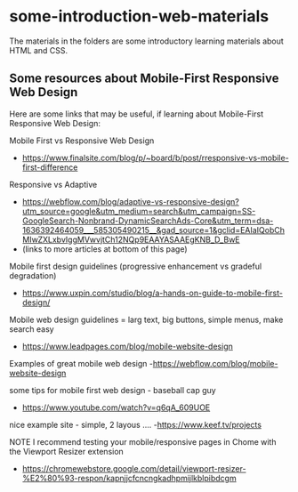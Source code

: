 # some-introduction-web-materials

The materials in the folders are some introductory learning materials about HTML and CSS.



## Some resources about Mobile-First Responsive Web Design
Here are some links that may be useful, if learning about Mobile-First Responsive Web Design:

Mobile First vs Responsive Web Design
- https://www.finalsite.com/blog/p/~board/b/post/rresponsive-vs-mobile-first-difference

Responsive vs Adaptive
- https://webflow.com/blog/adaptive-vs-responsive-design?utm_source=google&utm_medium=search&utm_campaign=SS-GoogleSearch-Nonbrand-DynamicSearchAds-Core&utm_term=dsa-1636392464059___585305490215__&gad_source=1&gclid=EAIaIQobChMIwZXLxbvIggMVwvjtCh12NQp9EAAYASAAEgKNB_D_BwE
- (links to more articles at bottom of this page)

Mobile first design guidelines (progressive enhancement vs gradeful degradation)
- https://www.uxpin.com/studio/blog/a-hands-on-guide-to-mobile-first-design/

Mobile web design guidelines = larg text, big buttons, simple menus, make search easy
- https://www.leadpages.com/blog/mobile-website-design

Examples of great mobile web design
-https://webflow.com/blog/mobile-website-design


some tips for mobile first web design -  baseball cap guy
- https://www.youtube.com/watch?v=q6qA_609UOE

nice example site - simple, 2 layous ....
-https://www.keef.tv/projects


NOTE
I recommend testing your mobile/responsive pages in Chome with the Viewport Resizer extension
- https://chromewebstore.google.com/detail/viewport-resizer-%E2%80%93-respon/kapnjjcfcncngkadhpmijlkblpibdcgm

